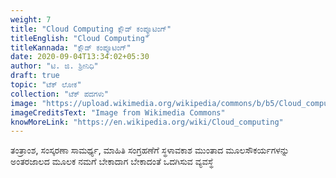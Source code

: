 ```yaml
---
weight: 7
title: "Cloud Computing ಕ್ಲೌಡ್ ಕಂಪ್ಯೂಟಿಂಗ್"
titleEnglish: "Cloud Computing"
titleKannada: "ಕ್ಲೌಡ್ ಕಂಪ್ಯೂಟಿಂಗ್"
date: 2020-09-04T13:34:02+05:30
author: "ಟಿ. ಜಿ. ಶ್ರೀನಿಧಿ"
draft: true
topic: "ಟೆಕ್ ಲೋಕ"
collection: "ಟೆಕ್ ಪದಗಳು"
image: "https://upload.wikimedia.org/wikipedia/commons/b/b5/Cloud_computing.svg"
imageCreditsText: "Image from Wikimedia Commons"
knowMoreLink: "https://en.wikipedia.org/wiki/Cloud_computing"
---
```


ತಂತ್ರಾಂಶ, ಸಂಸ್ಕರಣಾ ಸಾಮರ್ಥ್ಯ, ಮಾಹಿತಿ ಸಂಗ್ರಹಣೆಗೆ ಸ್ಥಳಾವಕಾಶ ಮುಂತಾದ ಮೂಲಸೌಕರ್ಯಗಳನ್ನು ಅಂತರಜಾಲದ ಮೂಲಕ ನಮಗೆ ಬೇಕಾದಾಗ ಬೇಕಾದಂತೆ ಒದಗಿಸುವ ವ್ಯವಸ್ಥೆ